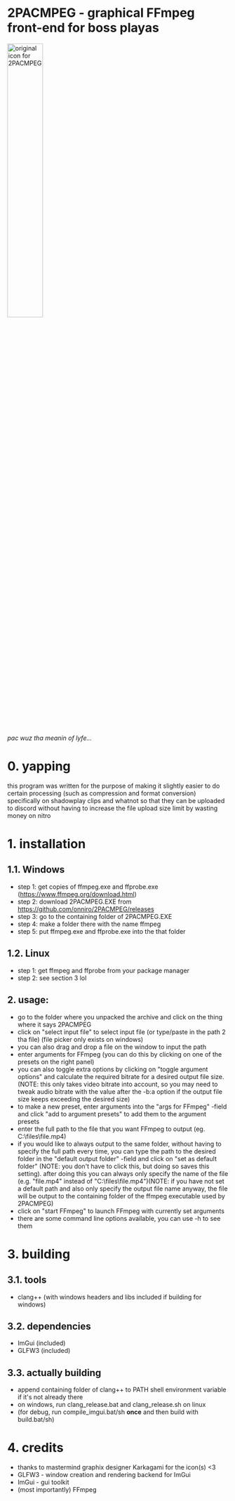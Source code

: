 # 2PACMPEG - graphical FFmpeg front-end for boss playas

<img alt="original icon for 2PACMPEG" src="misc/FFMPAC_OG.ico" style="width:40%;">

_pac wuz tha meanin of lyfe..._

# 0. yapping
<p>this program was written for the purpose of making it slightly easier to do certain processing (such as compression and format conversion) specifically on shadowplay clips and whatnot so that they can be uploaded to discord without having to increase the file upload size limit by wasting money on nitro</p>

# 1. installation
## 1.1. Windows
- step 1: get copies of ffmpeg.exe and ffprobe.exe (<https://www.ffmpeg.org/download.html>)
- step 2: download 2PACMPEG.EXE from <https://github.com/onniro/2PACMPEG/releases>
- step 3: go to the containing folder of 2PACMPEG.EXE
- step 4: make a folder there with the name ffmpeg
- step 5: put ffmpeg.exe and ffprobe.exe into the that folder

## 1.2. Linux
- step 1: get ffmpeg and ffprobe from your package manager
- step 2: see section 3 lol

## 2. usage:
- go to the folder where you unpacked the archive and click on the thing where it says 2PACMPEG
- click on "select input file" to select input file (or type/paste in the path 2 tha file) (file picker only exists on windows)
- you can also drag and drop a file on the window to input the path  
- enter arguments for FFmpeg (you can do this by clicking on one of the presets on the right panel)
- you can also toggle extra options by clicking on "toggle argument options" and calculate the required bitrate for a desired output file size. (NOTE: this only takes video bitrate into account, so you may need to tweak audio bitrate with the value after the -b:a option if the output file size keeps exceeding the desired size)
- to make a new preset, enter arguments into the "args for FFmpeg" -field and click "add to argument presets" to add them to the argument presets
- enter the full path to the file that you want FFmpeg to output (eg. C:\files\file.mp4)
- if you would like to always output to the same folder, without having to specify the full path every time, you can type the path to the desired folder in the "default output folder" -field and click on "set as default folder" (NOTE: you don't have to click this, but doing so saves this setting). after doing this you can always only specify the name of the file (e.g. "file.mp4" instead of "C:\files\file.mp4")(NOTE: if you have not set a default path and also only specify the output file name anyway, the file will be output to the containing folder of the ffmpeg executable used by 2PACMPEG)
- click on "start FFmpeg" to launch FFmpeg with currently set arguments
- there are some command line options available, you can use -h to see them

# 3. building

## 3.1. tools
- clang++ (with windows headers and libs included if building for windows)

## 3.2. dependencies 
- ImGui (included)
- GLFW3 (included)

## 3.3. actually building
- append containing folder of clang++ to PATH shell environment variable if it's not already there
- on windows, run clang_release.bat and clang_release.sh on linux
- (for debug, run compile_imgui.bat/sh **once** and then build with build.bat/sh)

# 4. credits 
- thanks to mastermind graphix designer Karkagami for the icon(s) <3
- GLFW3 - window creation and rendering backend for ImGui
- ImGui - gui toolkit
- (most importantly) FFmpeg